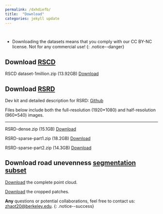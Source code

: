 ```yaml
---
permalink: /dxhdiefb/
title:  "Download"
categories: jekyll update
---
```

<br>

- Downloading the datasets means that you comply with our CC BY-NC license. Not for any commercial use!
{: .notice--danger}

## Download [RSCD](/rscd/)
RSCD dataset-1million.zip (13.92GB) [Download](https://figshare.com/ndownloader/files/36625041) 

## Download [RSRD](/rsrd/)
Dev kit and detailed description for RSRD: [Github](https://github.com/ztsrxh/RSRD_dev_toolkit)

Files below include both the full-resolution (1920\*1080) and half-resolution (960\*540) images.

---
RSRD-dense.zip (15.1GB) [Download](https://figshare.com/ndownloader/files/44602642)

RSRD-sparse-part1.zip (18.2GB) [Download](https://figshare.com/ndownloader/files/44602960)

RSRD-sparse-part2.zip (14.3GB) [Download](https://figshare.com/ndownloader/files/44603008)

<!--
The full-resolution images (1920\*1080) above are challenging for deep learning models. We further provide down-sampled RSRD of half size (960\*540).

RSRD-dense-half.zip [Train set(4.7GB)](https://figshare.com/ndownloader/files/42984373), [Test set(0.6GB)](https://figshare.com/ndownloader/files/42984640)

RSRD-sparse-part1-half.zip (5.24GB) [Download](https://figshare.com/ndownloader/files/43409889)

RSRD-sparse-part2-half.zip (6.86GB) [Download](https://figshare.com/ndownloader/files/43410975)
-->

## Download road unevenness [segmentation subset](/rsrd_segmentation/)

[Download](https://figshare.com/ndownloader/files/41361210) the complete point cloud. 

[Download](https://figshare.com/ndownloader/files/43161424) the cropped patches.

**Any** questions or potential collaborations, feel free to contact us: zhaot20@berkeley.edu.
{: .notice--success}







